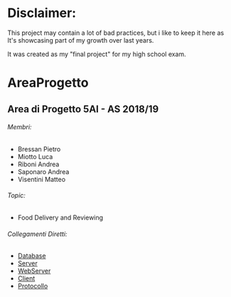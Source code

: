 # Disclaimer:

This project may contain a lot of bad practices, but i like to keep it here as It's showcasing part of my growth over last years.

It was created as my "final project" for my high school exam.

# AreaProgetto
## Area di Progetto 5AI - AS 2018/19

###### Membri:
* Bressan Pietro
* Miotto Luca
* Riboni Andrea
* Saponaro Andrea
* Visentini Matteo
  
###### Topic:
* Food Delivery and Reviewing
  
###### Collegamenti Diretti:
* [Database](https://github.com/AndreaRiboni/AreaProgetto/tree/master/Implementazione/Database)
* [Server](https://github.com/AndreaRiboni/AreaProgetto/tree/master/Implementazione/AP_SERVER)
* [WebServer](https://github.com/AndreaRiboni/AreaProgetto/tree/master/Implementazione/AP_WEB)
* [Client](https://github.com/AndreaRiboni/AreaProgetto/tree/master/Implementazione/AP_CLIENT)
* [Protocollo](https://github.com/AndreaRiboni/AreaProgetto/blob/master/Progettazione/Protocollo%20di%20Comunicazione.xlsx)
